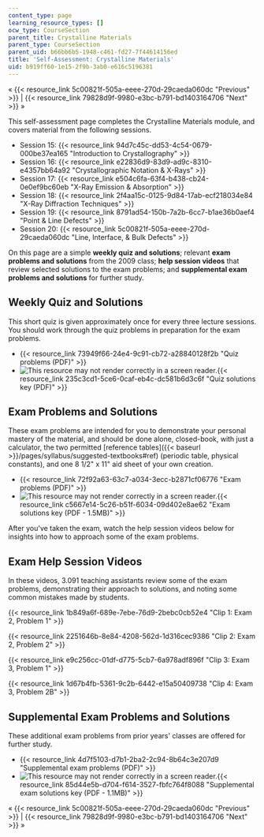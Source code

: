 ```yaml
---
content_type: page
learning_resource_types: []
ocw_type: CourseSection
parent_title: Crystalline Materials
parent_type: CourseSection
parent_uid: b66bb6b5-1948-c461-fd27-7f44614156ed
title: 'Self-Assessment: Crystalline Materials'
uid: b919ff60-1e15-2f9b-3ab0-e616c5196381
---
```


« {{< resource_link 5c00821f-505a-eeee-270d-29caeda060dc "Previous" >}} | {{< resource_link 79828d9f-9980-e3bc-b791-bd1403164706 "Next" >}} »

This self-assessment page completes the Crystalline Materials module, and covers material from the following sessions.

*   Session 15: {{< resource_link 94d7c45c-dd53-4c54-0679-000be37ea165 "Introduction to Crystallography" >}}
*   Session 16: {{< resource_link e22836d9-83d9-ad9c-8310-e4357bb64a92 "Crystallographic Notation & X-Rays" >}}
*   Session 17: {{< resource_link e504c6fa-63f4-b438-cb24-0e0ef9bc60eb "X-Ray Emission & Absorption" >}}
*   Session 18: {{< resource_link 2f4aa15c-0125-9d84-17ab-ecf218034e84 "X-Ray Diffraction Techniques" >}}
*   Session 19: {{< resource_link 8791ad54-150b-7a2b-6cc7-b1ae36b0aef4 "Point & Line Defects" >}}
*   Session 20: {{< resource_link 5c00821f-505a-eeee-270d-29caeda060dc "Line, Interface, & Bulk Defects" >}}

On this page are a simple **weekly quiz and solutions**; relevant **exam problems and solutions** from the 2009 class; **help session videos** that review selected solutions to the exam problems; and **supplemental exam problems and solutions** for further study.

Weekly Quiz and Solutions
-------------------------

This short quiz is given approximately once for every three lecture sessions. You should work through the quiz problems in preparation for the exam problems.

*   {{< resource_link 73949f66-24e4-9c91-cb72-a28840128f2b "Quiz problems (PDF)" >}}
*   ![This resource may not render correctly in a screen reader.](/images/inacessible.gif){{< resource_link 235c3cd1-5ce6-0caf-eb4c-dc581b6d3c6f "Quiz solutions key (PDF)" >}}

Exam Problems and Solutions
---------------------------

These exam problems are intended for you to demonstrate your personal mastery of the material, and should be done alone, closed-book, with just a calculator, the two permitted [reference tables]({{< baseurl >}}/pages/syllabus/suggested-textbooks#ref) (periodic table, physical constants), and one 8 1/2" x 11" aid sheet of your own creation.

*   {{< resource_link 72f92a63-63c7-a034-3ecc-b2871cf06776 "Exam problems (PDF)" >}}
*   ![This resource may not render correctly in a screen reader.](/images/inacessible.gif){{< resource_link c5667e14-5c26-b51f-6034-09d402e8ae62 "Exam solutions key (PDF - 1.5MB)" >}}

After you've taken the exam, watch the help session videos below for insights into how to approach some of the exam problems.

Exam Help Session Videos
------------------------

In these videos, 3.091 teaching assistants review some of the exam problems, demonstrating their approach to solutions, and noting some common mistakes made by students.

{{< resource_link 1b849a6f-689e-7ebe-76d9-2bebc0cb52e4 "Clip 1: Exam 2, Problem 1" >}}

{{< resource_link 2251646b-8e84-4208-562d-1d316cec9386 "Clip 2: Exam 2, Problem 2" >}}

{{< resource_link e9c256cc-01df-d775-5cb7-6a978adf896f "Clip 3: Exam 3, Problem 1" >}}

{{< resource_link 1d67b4fb-5361-9c2b-6442-e15a50409738 "Clip 4: Exam 3, Problem 2B" >}}

Supplemental Exam Problems and Solutions
----------------------------------------

These additional exam problems from prior years' classes are offered for further study.

*   {{< resource_link 4d7f5103-d7b1-2ba2-2c94-8b64c3e207d9 "Supplemental exam problems (PDF)" >}}
*   ![This resource may not render correctly in a screen reader.](/images/inacessible.gif){{< resource_link 85d44e5b-d704-f614-3527-fbfc764f8088 "Supplemental exam solutions key (PDF - 1.1MB)" >}}

« {{< resource_link 5c00821f-505a-eeee-270d-29caeda060dc "Previous" >}} | {{< resource_link 79828d9f-9980-e3bc-b791-bd1403164706 "Next" >}} »